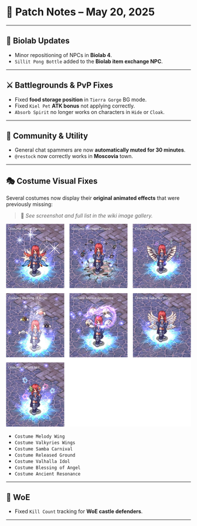 # 📅 Patch Notes – May 20, 2025

---

## 🧪 Biolab Updates

- Minor repositioning of NPCs in **Biolab 4**.
- `Sillit Pong Bottle` added to the **Biolab item exchange NPC**.

---

## ⚔️ Battlegrounds & PvP Fixes

- Fixed **food storage position** in `Tierra Gorge` BG mode.
- Fixed `Kiel Pet` **ATK bonus** not applying correctly.
- `Absorb Spirit` no longer works on characters in `Hide` or `Cloak`.

---

## 📣 Community & Utility

- General chat spammers are now **automatically muted for 30 minutes**.
- `@restock` now correctly works in **Moscovia** town.

---

## 🎭 Costume Visual Fixes

Several costumes now display their **original animated effects** that were previously missing:
> 📸 *See screenshot and full list in the wiki image gallery.*

![New Costumes](img/custumes-refresh2x_png.webp)

- `Costume Melody Wing`
- `Costume Valkyries Wings`
- `Costume Samba Carnival`
- `Costume Released Ground`
- `Costume Valhalla Idol`
- `Costume Blessing of Angel`
- `Costume Ancient Resonance`



---

## 🏰 WoE

- Fixed `Kill Count` tracking for **WoE castle defenders**.

---
